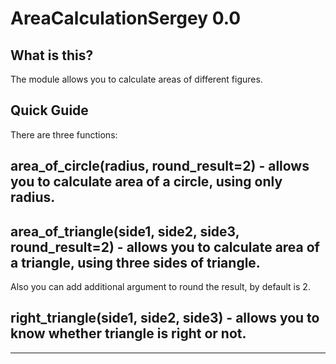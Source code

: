 # AreaCalculationSergey 0.0

## What is this?

The module allows you to calculate areas of different figures.

## Quick Guide

There are three functions:

## area_of_circle(radius, round_result=2) - allows you to calculate area of a circle, using only radius.

## area_of_triangle(side1, side2, side3, round_result=2) - allows you to calculate area of a triangle, using three sides of triangle.

Also you can add additional argument to round the result, by default is 2.

## right_triangle(side1, side2, side3) - allows you to know whether triangle is right or not.

---

